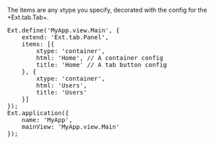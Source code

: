 The items are any xtype you specify, decorated with the config for the
+Ext.tab.Tab+.

<pre class="runnable">
Ext.define('MyApp.view.Main', {
    extend: 'Ext.tab.Panel',
    items: [{
        xtype: 'container',
        html: 'Home', // A container config
        title: 'Home' // A tab button config
    }, {
        xtype: 'container',
        html: 'Users',
        title: 'Users'
    }]
});
Ext.application({
    name: 'MyApp',
    mainView: 'MyApp.view.Main'
});
</pre>
